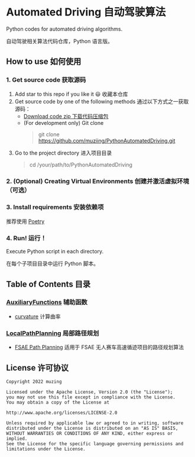 # Automated Driving 自动驾驶算法

Python codes for automated driving algorithms.

自动驾驶相关算法代码仓库，Python 语言版。

## How to use 如何使用

### 1. Get source code 获取源码

1. Add star to this repo if you like it :smiley: 收藏本仓库
2. Get source code by one of the following methods 通过以下方式之一获取源码：
    - [Download code zip 下载代码压缩包](https://github.com/muziing/PythonAutomatedDriving/archive/refs/heads/main.zip)
    - (For development only) Git clone
      > git clone https://github.com/muziing/PythonAutomatedDriving.git
3. Go to the project directory 进入项目目录
   > cd /your/path/to/PythonAutomatedDriving

### 2. (Optional) Creating Virtual Environments 创建并激活虚拟环境（可选）

### 3. Install requirements 安装依赖项

推荐使用 [Poetry](https://python-poetry.org/)

### 4. Run! 运行！

Execute Python script in each directory.

在每个子项目目录中运行 Python 脚本。

## Table of Contents 目录

### [AuxiliaryFunctions](AuxiliaryFunctions) 辅助函数

- [curvature](AuxiliaryFunctions/curvature.py)  计算曲率

### [LocalPathPlanning](LocalPathPlanning) 局部路径规划

- [FSAE Path Planning](LocalPathPlanning/FSAE_PathPlanning)  适用于 FSAE 无人赛车高速循迹项目的路径规划算法

## License 许可协议

````text
Copyright 2022 muzing

Licensed under the Apache License, Version 2.0 (the "License");
you may not use this file except in compliance with the License.
You may obtain a copy of the License at

http://www.apache.org/licenses/LICENSE-2.0

Unless required by applicable law or agreed to in writing, software
distributed under the License is distributed on an "AS IS" BASIS,
WITHOUT WARRANTIES OR CONDITIONS OF ANY KIND, either express or implied.
See the License for the specific language governing permissions and
limitations under the License.
````
